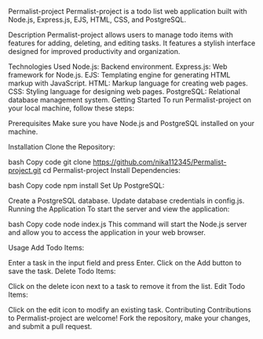 Permalist-project
Permalist-project is a todo list web application built with Node.js, Express.js, EJS, HTML, CSS, and PostgreSQL.

Description
Permalist-project allows users to manage todo items with features for adding, deleting, and editing tasks. It features a stylish interface designed for improved productivity and organization.

Technologies Used
Node.js: Backend environment.
Express.js: Web framework for Node.js.
EJS: Templating engine for generating HTML markup with JavaScript.
HTML: Markup language for creating web pages.
CSS: Styling language for designing web pages.
PostgreSQL: Relational database management system.
Getting Started
To run Permalist-project on your local machine, follow these steps:

Prerequisites
Make sure you have Node.js and PostgreSQL installed on your machine.

Installation
Clone the Repository:

bash
Copy code
git clone https://github.com/nika112345/Permalist-project.git
cd Permalist-project
Install Dependencies:

bash
Copy code
npm install
Set Up PostgreSQL:

Create a PostgreSQL database.
Update database credentials in config.js.
Running the Application
To start the server and view the application:

bash
Copy code
node index.js
This command will start the Node.js server and allow you to access the application in your web browser.

Usage
Add Todo Items:

Enter a task in the input field and press Enter.
Click on the Add button to save the task.
Delete Todo Items:

Click on the delete icon next to a task to remove it from the list.
Edit Todo Items:

Click on the edit icon to modify an existing task.
Contributing
Contributions to Permalist-project are welcome! Fork the repository, make your changes, and submit a pull request.
